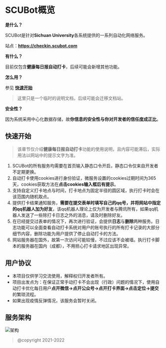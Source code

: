 # SCUBot概览

**是什么？**

SCUBot是针对**Sichuan University**各系统提供的一系列自动化网络服务。

站点：**https://checkin.scubot.com**

**有什么？**

目前仅包含**健康每日报自动打卡**，后续可能会新增其他功能。

**怎么用？**

参见 [**快速开始**](##快速开始)

> 这里只是一个临时的说明文档，后续可能会迁移文档站。

**安全性？**

因为系统采用中心化数据存储，故**你信息的安全性与你对开发者的信任度成正比**。



## 快速开始

>  该章节仅介绍**健康每日报自动打卡**功能的使用说明，且内容可能滞后，实际用法以网站中的提示文字为准。

1. SCUBot的所有服务均需要在首页输入静态口令开启，静态口令仅来自开发者不定期更换。
2. 自动打卡使用cookies进行身份验证，微服务设置的cookies过期时间为365天，cookies获取方法在**点击cookies输入框后有提示**。
3. 支持自定义打卡地点与时间，打卡地点为固定半径的圆区域，执行打卡时会在该范围内随机取点。
4. 提供打卡结果通知服务，**需要在提交表单时填写自己的qq号，并将网站中指定的qq机器人加为好友**，该qq机器人理论上仅为开发者与腾讯所有，如果qq机器人发送了一些除打卡日志之外的消息，请及时删除好友。
5. 在已经提交过表单的情况下，再次进行验证，会提供**日志**与**删除**两种服务。日志功能可以全面查看自动打卡系统对用户的账号执行的所有打卡记录的大部分细节内容，删除功能为用户提供了停止自动打卡的方法。
6. 网站服务器在国外，故第一次访问可能较慢，不过应该不会被墙。执行打卡脚本的服务器在国内（成都），不用担心打卡请求地区出现异常。



## 用户协议

- 本项目仅供学习交流使用，解释权归开发者所有。
- 项目出发点为：在保证正常手动打卡不会出现（行政）问题的情况下，使用自动打卡优化每日用户**点开微信->点开公众号->点开打卡界面->点击定位->提交**的繁琐流程。
- 如果出现疫情反弹情况，该服务会暂时关闭。



## 服务架构

![架构](https://imgbed.scubot.com/image/消息架构.png)

> @copyright 2021-2022
